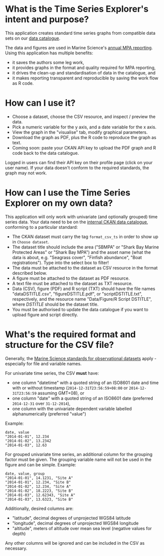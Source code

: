 # What is the Time Series Explorer's intent and purpose?
This application creates standard time series graphs from compatible data sets
on our [data catalogue](http://internal-data.dpaw.wa.gov.au/).

The data and figures are used in Marine Science's 
[annual MPA reporting](http://internal-data.dpaw.wa.gov.au/dataset/mpa-reports).
Using this application has multiple benefits:

* it saves the authors some leg work,
* it provides graphs in the format and quality required for MPA reporting,
* it drives the clean-up and standardisation of data in the catalogue, and
* it makes reporting transparent and reproducible by saving the work flow as R code.

# How can I use it?

* Choose a dataset, choose the CSV resource, and inspect / preview the data.
* Pick a numeric variable for the y axis, and a date variable for the x axis.
* View the graph in the "visualise" tab, modify graphical parameters. 
* Download the graph as PDF, plus the R code to reproduce the graph as text.
* Coming soon: paste your CKAN API key to upload the PDF graph and R code back to the data catalogue.

Logged in users can find their API key on their profile page (click on your user name).
If your data doesn't conform to the required standards, the graph may not work.

# How can I use the Time Series Explorer on my own data?

This application will only work with univariate (and optionally grouped) time series data.
Your data need to be on the [internal CKAN data catalogue](http://internal-data.dpaw.wa.gov.au/), 
conforming to a particular standard:

* The CKAN dataset must carry the tag `format_csv_ts` in order to show up in `Choose dataset`.
* The dataset title should include the area ("SBMPA" or "Shark Bay Marine Protected Areas" 
or "Shark Bay MPA") and the asset name (what the data is about, e.g. "Seagrass cover", 
"Finfish abundance", "Boat registrations"). Type into the select box to filter!
* The data must be attached to the dataset as CSV resource in the format described below.
* A figure must be attached to the dataset as PDF resource.
* A text file must be attached to the dataset as TXT resource.
* Data (CSV), figure (PDF) and R script (TXT) should have the file names 
"dataDSTITLE.csv", "figureDSTITLE.pdf", or "scriptDSTITLE.txt", respectively,
and the resource name "Data/Figure/R Script DSTITLE", where *DSTITLE* should be the dataset title.
* You must be authorised to update the data catalogue if you want to upload figure and script directly.

# What's the required format and structure for the CSV file?
Generally, the [Marine Science standards for observational datasets](
https://confluence.dpaw.wa.gov.au/display/MSIM/Quality+requirements+and+format+standards+for+observational+datasets) apply - especially for file and 
variable names.

For univariate time series, the CSV **must** have:

* one column "datetime" with a quoted string of an ISO8601 date and time with or without timestamp 
(`2014-12-31T23:56:59+08:00` or `2014-12-31T23:56:59` assuming GMT+08), or 
* one column "date" with a quoted string of an ISO8601 date (preferred `2014-12-31` over `31-12-2014`),
* one column with the univariate dependent variable labelled alphanumerically (preferred "value")

Example:
```
date, value
"2014-01-01", 12.234
"2014-01-02", 13.2342
"2014-01-03", 12.63
```

For grouped univariate time series, an additional column for the grouping factor must be given.
The grouping variable name will not be used in the figure and can be simple.
Example:

```
date, value, group
"2014-01-01", 14.1231, "Site A"
"2014-01-01", 12.234, "Site B"
"2014-01-02", 12.234, "Site A"
"2014-01-02", 18.2223, "Site B"
"2014-01-03", 12.62343, "Site A"
"2014-01-03", 13.6323, "Site B"
```

Additionally, desired columns are:

* "latitude", decimal degrees of unprojected WGS84 latitude
* "longitude", decimal degrees of unprojected WGS84 longitude
* "altitude", meters of altitude over mean sea level (negative values for depth)

Any other columns will be ignored and can be included in the CSV as necessary.
